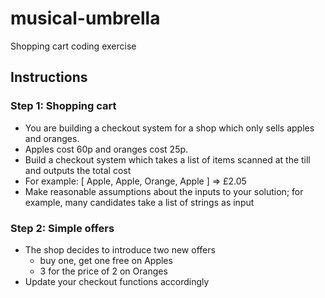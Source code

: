 # musical-umbrella
Shopping cart coding exercise

## Instructions

### Step 1: Shopping cart
* You are building a checkout system for a shop which only sells apples and oranges.
* Apples cost 60p and oranges cost 25p.
* Build a checkout system which takes a list of items scanned at the till and outputs
the total cost
* For example: [ Apple, Apple, Orange, Apple ] => £2.05
* Make reasonable assumptions about the inputs to your solution; for example, many
candidates take a list of strings as input

### Step 2: Simple offers

* The shop decides to introduce two new offers
  * buy one, get one free on Apples
  * 3 for the price of 2 on Oranges
* Update your checkout functions accordingly

